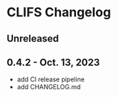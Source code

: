 # CLIFS Changelog

## Unreleased 


## 0.4.2 - Oct. 13, 2023

- add CI release pipeline
- add CHANGELOG.md
